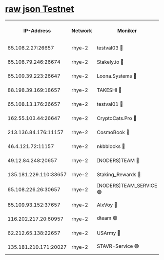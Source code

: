 
[raw json Testnet](https://rpc-check.quickt.stavr.tech/quickt/rpc-quickt-result.json)
=


<table><tr><th>IP-Address</th><th>Network</th><th>Moniker</th><th>Latest Block Height</th><th>Earliest Block Height</th><th>Catching Up</th><th>Tx Index</th><th>Voting Power</th><th>Scan Time</th></tr><tr><td>65.108.2.27:26657</td><td>rhye-2</td><td>testval03 🔴</td><td>1166828</td><td>1</td><td>False</td><td>on</td><td>11002050</td><td>2024-03-09T04:29:10.676546996UTC</td></tr><tr><td>65.108.79.246:26674</td><td>rhye-2</td><td>Stakely.io 🔴</td><td>1166828</td><td>1</td><td>False</td><td>on</td><td>10010</td><td>2024-03-09T04:29:10.991887725UTC</td></tr><tr><td>65.109.39.223:26647</td><td>rhye-2</td><td>Loona.Systems 🔴</td><td>1166829</td><td>1</td><td>False</td><td>off</td><td>86949</td><td>2024-03-09T04:29:15.953398689UTC</td></tr><tr><td>88.198.39.169:18657</td><td>rhye-2</td><td>TAKESHI 🔴</td><td>1166829</td><td>1</td><td>False</td><td>off</td><td>40542</td><td>2024-03-09T04:29:16.464892223UTC</td></tr><tr><td>65.108.13.176:26657</td><td>rhye-2</td><td>testval01 🔴</td><td>1166829</td><td>1</td><td>False</td><td>on</td><td>13082010</td><td>2024-03-09T04:29:17.123241142UTC</td></tr><tr><td>162.55.103.44:26647</td><td>rhye-2</td><td>CryptoCats.Pro 🔴</td><td>1166835</td><td>1</td><td>False</td><td>off</td><td>9999</td><td>2024-03-09T04:29:48.703473729UTC</td></tr><tr><td>213.136.84.176:11157</td><td>rhye-2</td><td>CosmoBook 🔴</td><td>1166833</td><td>65301</td><td>False</td><td>off</td><td>1520417</td><td>2024-03-09T04:29:42.356506297UTC</td></tr><tr><td>46.4.121.72:11157</td><td>rhye-2</td><td>nkbblocks 🔴</td><td>1166827</td><td>70101</td><td>False</td><td>off</td><td>81084</td><td>2024-03-09T04:29:03.654801127UTC</td></tr><tr><td>49.12.84.248:20657</td><td>rhye-2</td><td>[NODERS]TEAM 🔴</td><td>1166831</td><td>146001</td><td>False</td><td>on</td><td>59690</td><td>2024-03-09T04:29:29.894315821UTC</td></tr><tr><td>135.181.229.110:33657</td><td>rhye-2</td><td>Staking_Rewards 🔴</td><td>1166829</td><td>149101</td><td>False</td><td>on</td><td>9900</td><td>2024-03-09T04:29:16.248534676UTC</td></tr><tr><td>65.108.226.26:30657</td><td>rhye-2</td><td>[NODERS]TEAM_SERVICE 🟢</td><td>1166829</td><td>241501</td><td>False</td><td>on</td><td>0</td><td>2024-03-09T04:29:16.787362186UTC</td></tr><tr><td>65.109.93.152:37657</td><td>rhye-2</td><td>AlxVoy 🔴</td><td>1166827</td><td>315173</td><td>False</td><td>on</td><td>150351</td><td>2024-03-09T04:29:08.063540307UTC</td></tr><tr><td>116.202.217.20:60957</td><td>rhye-2</td><td>dteam 🟢</td><td>1166828</td><td>421794</td><td>False</td><td>on</td><td>0</td><td>2024-03-09T04:29:13.603847064UTC</td></tr><tr><td>62.212.65.138:22657</td><td>rhye-2</td><td>USArmy 🔴</td><td>1129000</td><td>1102501</td><td>False</td><td>on</td><td>58774</td><td>2024-03-09T04:29:10.365380809UTC</td></tr><tr><td>135.181.210.171:20027</td><td>rhye-2</td><td>STAVR-Service 🟢</td><td>1166831</td><td>1165501</td><td>False</td><td>on</td><td>0</td><td>2024-03-09T04:29:27.629235334UTC</td></tr></table>